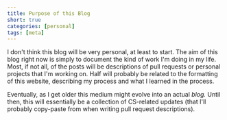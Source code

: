 ```yaml
---
title: Purpose of this Blog
short: true
categories: [personal]
tags: [meta]
---
```

I don't think this blog will be very personal, at least to start.
The aim of this blog right now is simply to document the kind of work I'm doing in my life.
Most, if not all, of the posts will be descriptions of pull requests or personal projects that I'm working on.
Half will probably be related to the formatting of this website, describing my process and what I learned in the process.

Eventually, as I get older this medium might evolve into an actual _blog._
Until then, this will essentially be a collection of CS-related updates
(that I'll probably copy-paste from when writing pull request descriptions).
